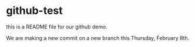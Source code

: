 # github-test

this is a README file for our github demo. 

We are making a new commit on a new branch this Thursday, February 8th. 